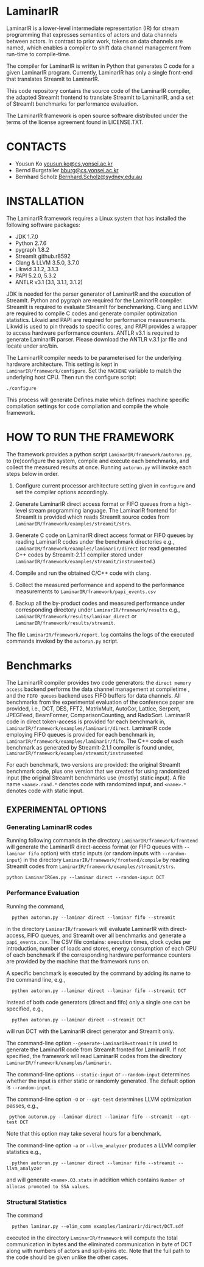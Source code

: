 # LaminarIR

LaminarIR is a lower-level intermediate representation (IR) for stream
programming that expresses semantics of actors and data channels 
between actors. In contrast to prior work, tokens on data channels 
are named, which enables a compiler to shift data channel management 
from run-time to compile-time. 

The compiler for LaminarIR is written in Python that generates C code
for a given LaminarIR program. Currently, LaminarIR has only a single 
front-end that translates StreamIt to LaminarIR.  

This code repository contains the source code of the LaminarIR compiler,
the adapted StreamIt frontend to translate StreamIt to LaminarIR, and 
a set of StreamIt benchmarks for performance evaluation.

The LaminarIR framework is open source software distributed under the terms of
the license agreement found in LICENSE.TXT.

# CONTACTS

 * Yousun Ko           <yousun.ko@cs.yonsei.ac.kr>
 * Bernd Burgstaller   <bburg@cs.yonsei.ac.kr>
 * Bernhard Scholz     <Bernhard.Scholz@sydney.edu.au>

# INSTALLATION

The LaminarIR framework requires a Linux system that has installed the following software packages:

 * JDK       1.7.0
 * Python    2.7.6
 * pygraph   1.8.2
 * StreamIt  github.r8592
 * Clang & LLVM  3.5.0, 3.7.0
 * Likwid    3.1.2, 3.1.3
 * PAPI      5.2.0, 5.3.2
 * ANTLR v3.1 (3.1, 3.1.1, 3.1.2)

JDK is needed for the parser generator of LaminarIR and the execution of 
StreamIt. Python and pygraph are required for the LaminarIR compiler. 
StreamIt is required to evaluate StreamIt for benchmarking.
Clang and LLVM are required to compile C codes and generate 
compiler optimization statistics.  Likwid and PAPI are required for
performance measurements.  Likwid is used to pin threads to specific cores,
and PAPI provides a wrapper to access hardware performance counters.  ANTLR
v3.1 is required to generate LaminarIR parser. Please download the ANTLR v.3.1 jar
file and locate under src/bin.

The LaminarIR compiler needs to be parameterised for the underlying 
hardware architecture. This setting is kept in `LaminarIR/framework/configure`.
Set the `MACHINE` variable to match the underlying host CPU.
Then run the configure script:

 ```
 ./configure
 ```

This process will generate Defines.make which defines machine specific 
compilation settings for code compliation and compile the whole framework.


# HOW TO RUN THE FRAMEWORK

The framework provides a python script `LaminarIR/framework/autorun.py`, to 
(re)configure the system, compile and execute each benchmarks, and collect 
the measured results at once. Running `autorun.py` will invoke each steps 
below in order. 

1. Configure current processor architecture setting given in `configure` 
and set the compiler options accordingly.

2. Generate LaminarIR direct access format or FIFO queues from a 
   high-level stream programming language. The LaminarIR frontend for StreamIt 
   is provided which reads StreamIt source codes from 
   `LaminarIR/framework/examples/streamit/strs`.

3. Generate C code on LaminarIR direct access format or FIFO queues by 
   reading LaminarIR codes under the benchmark directories e.g.,
   `LaminarIR/framework/examples/laminarir/direct` (or read generated C++ codes
   by StreamIt-2.1.1 compiler stored under 
   `LaminarIR/framework/examples/streamit/instrumented`.)

4. Compile and run the obtained C/C++ code with clang.

5. Collect the measured performance and append to the performance measurements to
   `LaminarIR/framework/papi_events.csv`

6. Backup all the by-product codes and measured performance under 
   corresponding directory under `LaminarIR/framework/results` e.g., 
   `LaminarIR/framework/results/laminar_direct` or 
   `LaminarIR/framework/results/streamit`.

The file `LaminarIR/framework/report.log` contains the logs of the executed commands invoked 
by the `autorun.py` script.

# Benchmarks

The LaminarIR compiler provides two code generators: the `direct memory access` 
backend performs the data channel management at compiletime , and the `FIFO queues` 
backend uses FIFO buffers for data channels. All benchmarks from the 
experimental evaluation of the conference paper are provided, i.e., 
DCT, DES, FFT2, MatrixMult, AutoCor, Lattice, Serpent, JPEGFeed, BeamFormer,
ComparisonCounting, and RadixSort.
LaminarIR code in direct token-access is provided for each benchmark in,
  `LaminarIR/framework/examples/laminarir/direct`. 
LaminarIR code employing FIFO queues is provided for each benchmark in,
  `LaminarIR/framework/examples/laminarir/fifo`.
The C++ code of each benchmark as generated by StreamIt-2.1.1 compiler is found 
under,
  `LaminarIR/framework/examples/streamit/instrumented`

For each benchmark, two versions are provided: the original StreamIt 
benchmark code, plus one version that we created for using randomized input
(the original StreamIt benchmarks use (mostly) static input). A file name
`<name>.rand.*` denotes code with randomized input, and `<name>.*` denotes
code with static input.

## EXPERIMENTAL OPTIONS

### Generating LaminarIR codes

Running following commands in the directory `LaminarIR/framework/frontend` will generate the
LaminarIR direct-access format (or FIFO queues with `--laminar fifo` option) 
with static inputs (or random inputs with `--random-input`) in the directory
`LaminarIR/framework/frontend/compile` by reading StreamIt codes from 
`LaminarIR/framework/examples/streamit/strs`.

```
python LaminarIRGen.py --laminar direct --random-input DCT
```

### Performance Evaluation

Running the command,
```
  python autorun.py --laminar direct --laminar fifo --streamit
```
in the directory `LaminarIR/framework` will evaluate LaminarIR
with direct-access, FIFO queues, and StreamIt over all benchmarks and
generate a `papi_events.csv`. The CSV file contains:
execution times, clock cycles per introduction, number of loads and stores,
energy consumption of each CPU of each benchmark if the corresponding
hardware performance counters are provided by the machine that the framework
runs on.

A specific benchmark is executed by the command by adding its name to the command line, e.g., 
```
  python autorun.py --laminar direct --laminar fifo --streamit DCT
```

Instead of both code generators (direct and fifo) only a single one can be specified, e.g.,
``` 
  python autorun.py --laminar direct --streamit DCT
```
will run DCT with the LaminarIR direct generator and StreamIt only.

The command-line option `--generate-LaminarIR=streamit` is used to generate the LaminarIR code 
from StreamIt fronted for LaminarIR. If not specified, the framework will 
read LaminarIR codes from the directory `LaminarIR/framework/examples/laminarir`.

The command-line options `--static-input` or `--random-input` determines whether the input is 
either static or randomly generated. The default option is `--random-input`.

The command-line option `-O` or `--opt-test` determines LLVM optimization passes,  e.g.,
```
 python autorun.py --laminar direct --laminar fifo --streamit --opt-test DCT
```
Note that this option may take several hours for a benchmark.

The command-line option `-a` or `--llvm_analyzer` produces a LLVM compiler statistics e.g., 
```
  python autorun.py --laminar direct --laminar fifo --streamit --llvm_analyzer
```
and will generate `<name>.O3.stats` in addition which contains `Number of 
allocas promoted to SSA values`.

### Structural Statistics 

The command 

```
  python laminar.py --elim_comm examples/laminarir/direct/DCT.sdf
```
executed in the directory `LaminarIR/framework` will compute the total communication 
in bytes and the eliminated communication in byte of DCT along with numbers of 
actors and split-joins  etc. Note that the full path to the code should be 
given unlike the other cases.
